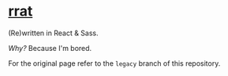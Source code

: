 # [rrat](https://kyrie25.me)

(Re)written in React & Sass.

_Why?_ Because I'm bored.

For the original page refer to the `legacy` branch of this repository.

